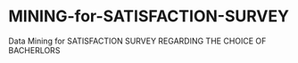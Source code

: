 # MINING-for-SATISFACTION-SURVEY
Data Mining for SATISFACTION SURVEY REGARDING THE CHOICE OF BACHERLORS
